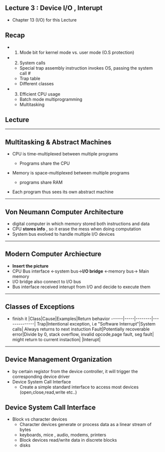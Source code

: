 Lecture 3 : Device I/O , Interupt
------------------------------------
* Chapter 13 (I/O) for this Lecture

Recap
-------
  * 1. Mode bit for kernel mode vs. user mode (O.S protection)
  * 2. System calls
      - Special trap assembly instruction invokes OS, passing the system call #
      - Trap table
      - Different classes
  * 3. Efficient CPU usage
      - Batch mode multiprogramming
      - Multitasking
      

Lecture
-------

******************************************

Multitasking & Abstract Machines
----------------------------------
* CPU is time-multiplexed between multiple programs
  - Programs share the CPU

* Memory is space-multiplexed between multiple programs
  - programs share RAM
 
* Each program thus sees its own abstract machine

******************************************

Von Neumann Computer Architecture
----------------------------------
 * digital computer in which memory stored both instructions and data
 * CPU **stores info** , so it erase the mess when doing computation 
 * System bus evolved to handle multiple I/O devices

******************************************

Modern Computer Archiecture
-----------------------------
* **Insert the picture**
* CPU Bus interface <-system bus->**I/O bridge** <-memory bus-> Main memory
* I/O bridge also connect to I/O bus
* Bus interface received interupt from I/O and decide to execute them

******************************************

Classes of Exceptions
----------------------
* finish it
|Class|Cause|Examples|Return behavior
------|-----|--------|--------------|
Trap|Intentional exception, i.e "Software Interrupt"|System calls| Always returns to next instuction
Fault|Potentially recoverable error|Divide by 0, stack overflow, invalid opcode,page fault, seg fault| might return to current instaction|
|Interupt|

******************************************

Device Management Organization
--------------------------------
* by certain registor from the device controller, it will trigger the corresponding device driver
* Device System Call Interface
  - Create a simple standard interface to access most devices (open,close,read,write etc..)
  

Device System Call Interface
-----------------------------
* Block vs character devices
  - Character devices generate or process data as a linear stream of bytes
   - keyboards, mice , audio, modems, printers
  - Block devices read/write data in discrete blocks
   - disks





